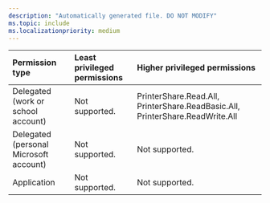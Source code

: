 ```yaml
---
description: "Automatically generated file. DO NOT MODIFY"
ms.topic: include
ms.localizationpriority: medium
---
```


|Permission type|Least privileged permissions|Higher privileged permissions|
|:---|:---|:---|
|Delegated (work or school account)|Not supported.|PrinterShare.Read.All, PrinterShare.ReadBasic.All, PrinterShare.ReadWrite.All|
|Delegated (personal Microsoft account)|Not supported.|Not supported.|
|Application|Not supported.|Not supported.|

